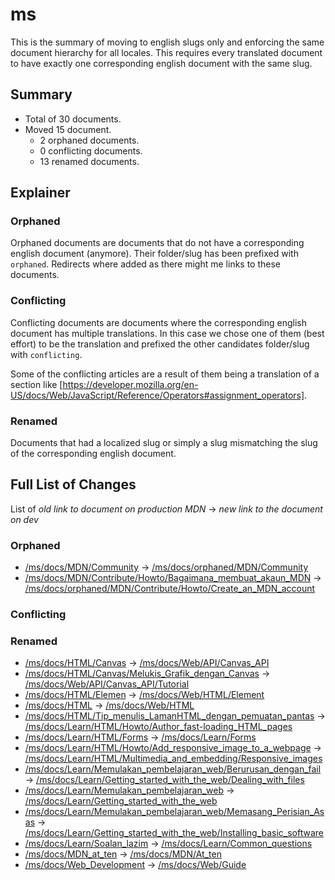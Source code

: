 # ms

This is the summary of moving to english slugs only and enforcing the same
document hierarchy for all locales. This requires every translated document to
have exactly one corresponding english document with the same slug.

## Summary

* Total of 30 documents.
* Moved 15 document.
  * 2 orphaned documents.
  * 0 conflicting documents.
  * 13 renamed documents.

## Explainer

### Orphaned

Orphaned documents are documents that do not have a corresponding english
document (anymore). Their folder/slug has been prefixed with `orphaned`.
Redirects where added as there might me links to these documents.

### Conflicting

Conflicting documents are documents where the corresponding english document has
multiple translations. In this case we chose one of them (best effort) to be the
translation and prefixed the other candidates folder/slug with `conflicting`.

Some of the conflicting articles are a result of them being a translation of a
section like
[https://developer.mozilla.org/en-US/docs/Web/JavaScript/Reference/Operators#assignment_operators].

### Renamed

Documents that had a localized slug or simply a slug mismatching the slug of the
corresponding english document.

## Full List of Changes

List of _old link to document on production MDN_
→ _new link to the document on dev_

### Orphaned

* [/ms/docs/MDN/Community](https://developer.mozilla.org/ms/docs/MDN/Community) → [/ms/docs/orphaned/MDN/Community](/ms/docs/orphaned/MDN/Community)
* [/ms/docs/MDN/Contribute/Howto/Bagaimana_membuat_akaun_MDN](https://developer.mozilla.org/ms/docs/MDN/Contribute/Howto/Bagaimana_membuat_akaun_MDN) → [/ms/docs/orphaned/MDN/Contribute/Howto/Create_an_MDN_account](/ms/docs/orphaned/MDN/Contribute/Howto/Create_an_MDN_account)

### Conflicting


### Renamed
* [/ms/docs/HTML/Canvas](https://developer.mozilla.org/ms/docs/HTML/Canvas) → [/ms/docs/Web/API/Canvas_API](/ms/docs/Web/API/Canvas_API)
* [/ms/docs/HTML/Canvas/Melukis_Grafik_dengan_Canvas](https://developer.mozilla.org/ms/docs/HTML/Canvas/Melukis_Grafik_dengan_Canvas) → [/ms/docs/Web/API/Canvas_API/Tutorial](/ms/docs/Web/API/Canvas_API/Tutorial)
* [/ms/docs/HTML/Elemen](https://developer.mozilla.org/ms/docs/HTML/Elemen) → [/ms/docs/Web/HTML/Element](/ms/docs/Web/HTML/Element)
* [/ms/docs/HTML](https://developer.mozilla.org/ms/docs/HTML) → [/ms/docs/Web/HTML](/ms/docs/Web/HTML)
* [/ms/docs/HTML/Tip_menulis_LamanHTML_dengan_pemuatan_pantas](https://developer.mozilla.org/ms/docs/HTML/Tip_menulis_LamanHTML_dengan_pemuatan_pantas) → [/ms/docs/Learn/HTML/Howto/Author_fast-loading_HTML_pages](/ms/docs/Learn/HTML/Howto/Author_fast-loading_HTML_pages)
* [/ms/docs/Learn/HTML/Forms](https://developer.mozilla.org/ms/docs/Learn/HTML/Forms) → [/ms/docs/Learn/Forms](/ms/docs/Learn/Forms)
* [/ms/docs/Learn/HTML/Howto/Add_responsive_image_to_a_webpage](https://developer.mozilla.org/ms/docs/Learn/HTML/Howto/Add_responsive_image_to_a_webpage) → [/ms/docs/Learn/HTML/Multimedia_and_embedding/Responsive_images](/ms/docs/Learn/HTML/Multimedia_and_embedding/Responsive_images)
* [/ms/docs/Learn/Memulakan_pembelajaran_web/Berurusan_dengan_fail](https://developer.mozilla.org/ms/docs/Learn/Memulakan_pembelajaran_web/Berurusan_dengan_fail) → [/ms/docs/Learn/Getting_started_with_the_web/Dealing_with_files](/ms/docs/Learn/Getting_started_with_the_web/Dealing_with_files)
* [/ms/docs/Learn/Memulakan_pembelajaran_web](https://developer.mozilla.org/ms/docs/Learn/Memulakan_pembelajaran_web) → [/ms/docs/Learn/Getting_started_with_the_web](/ms/docs/Learn/Getting_started_with_the_web)
* [/ms/docs/Learn/Memulakan_pembelajaran_web/Memasang_Perisian_Asas](https://developer.mozilla.org/ms/docs/Learn/Memulakan_pembelajaran_web/Memasang_Perisian_Asas) → [/ms/docs/Learn/Getting_started_with_the_web/Installing_basic_software](/ms/docs/Learn/Getting_started_with_the_web/Installing_basic_software)
* [/ms/docs/Learn/Soalan_lazim](https://developer.mozilla.org/ms/docs/Learn/Soalan_lazim) → [/ms/docs/Learn/Common_questions](/ms/docs/Learn/Common_questions)
* [/ms/docs/MDN_at_ten](https://developer.mozilla.org/ms/docs/MDN_at_ten) → [/ms/docs/MDN/At_ten](/ms/docs/MDN/At_ten)
* [/ms/docs/Web_Development](https://developer.mozilla.org/ms/docs/Web_Development) → [/ms/docs/Web/Guide](/ms/docs/Web/Guide)
